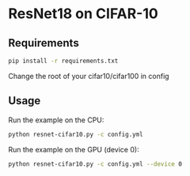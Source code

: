 # ResNet18 on CIFAR-10


## Requirements

```bash
pip install -r requirements.txt
```
Change the root of your cifar10/cifar100 in config

## Usage

Run the example on the CPU:

```bash
python resnet-cifar10.py -c config.yml
```

Run the example on the GPU (device 0):

```bash
python resnet-cifar10.py -c config.yml --device 0
```
